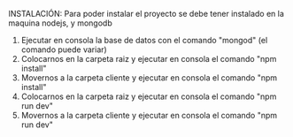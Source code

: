 INSTALACIÓN: 
Para poder instalar el proyecto se debe tener instalado en la maquina nodejs, y mongodb
1. Ejecutar en consola la base de datos con el comando "mongod" (el comando puede variar)
2. Colocarnos en la carpeta raiz y ejecutar en consola el comando "npm install"
3. Movernos a la carpeta cliente y ejecutar en consola el comando "npm install"
4. Colocarnos en la carpeta raiz y ejecutar en consola el comando "npm run dev"
5. Movernos a la carpeta cliente y ejecutar en consola el comando "npm run dev"
